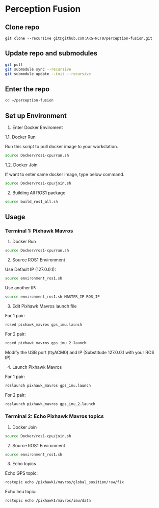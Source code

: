 # Perception Fusion

## Clone repo 

```
git clone --recursive git@github.com:ARG-NCTU/perception-fusion.git
``` 

## Update repo and submodules

```bash
git pull
git submodule sync --recursive
git submodule update --init --recursive
```

## Enter the repo

```bash
cd ~/perception-fusion
```

## Set up Environment

1. Enter Docker Enviroment

1.1. Docker Run

Run this script to pull docker image to your workstation.

```bash
source Docker/ros1-cpu/run.sh
```

1.2. Docker Join

If want to enter same docker image, type below command.

```bash
source Docker/ros1-cpu/join.sh
```

2. Building All ROS1 package

```bash
source build_ros1_all.sh
```

## Usage

### Terminal 1: Pixhawk Mavros

1. Docker Run

```bash
source Docker/ros1-cpu/run.sh
```

2. Source ROS1 Environment

Use Default IP (127.0.0.1):
```bash
source environment_ros1.sh
```

Use another IP:
```bash
source environment_ros1.sh MASTER_IP ROS_IP
```

3. Edit Pixhawk Mavros launch file 

For 1 pair:
```bash
rosed pixhawk_mavros gps_imu.launch
```

For 2 pair:
```bash
rosed pixhawk_mavros gps_imu_2.launch
```

Modify the USB port (ttyACM0) and IP (Substitude 127.0.0.1 with your ROS IP)

4. Launch Pixhawk Mavros

For 1 pair:
```bash
roslaunch pixhawk_mavros gps_imu.launch
```

For 2 pair:
```bash
roslaunch pixhawk_mavros gps_imu_2.launch
```

### Terminal 2: Echo Pixhawk Mavros topics

1. Docker Join

```bash
source Docker/ros1-cpu/join.sh
```

2. Source ROS1 Environment

```bash
source environment_ros1.sh
```

3. Echo topics

Echo GPS topic:
```bash
rostopic echo /pixhawk1/mavros/global_position/raw/fix
```

Echo Imu topic:
```bash
rostopic echo /pixhawk1/mavros/imu/data
```

